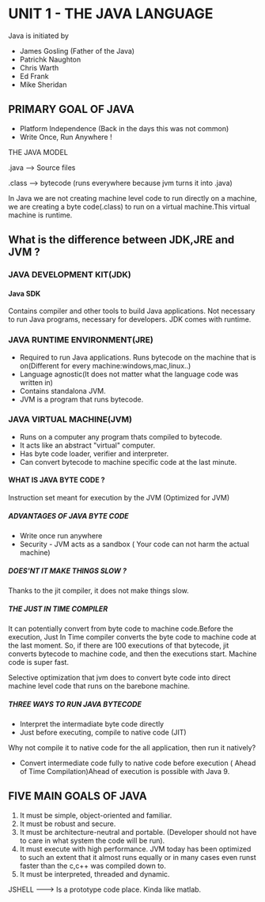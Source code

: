 # UNIT 1 - THE JAVA LANGUAGE
Java is initiated by
* James Gosling (Father of the Java)
* Patrichk Naughton
* Chris Warth
* Ed Frank
* Mike Sheridan

## PRIMARY GOAL OF JAVA
* Platform Independence (Back in the days this was not common)
* Write Once, Run Anywhere !

THE JAVA MODEL

.java --> Source files

.class --> bytecode (runs everywhere because jvm turns it into .java)

In Java we are not creating machine level code to run directly on a machine, we are
creating a byte code(.class) to run on a virtual machine.This virtual machine is runtime.

## What is the difference between JDK,JRE and JVM ? 

### JAVA DEVELOPMENT KIT(JDK)

#### Java SDK

Contains compiler and other tools to build Java applications. Not necessary to run Java programs, necessary for developers. JDK comes with runtime.

### JAVA RUNTIME ENVIRONMENT(JRE)

* Required to run Java applications. Runs bytecode on the machine that is on(Different for every machine:windows,mac,linux..)
* Language agnostic(It does not matter what the language code was written in)
* Contains standalona JVM.
* JVM is a program that runs bytecode.

### JAVA VIRTUAL MACHINE(JVM)

* Runs on a computer any program thats compiled to bytecode.
* It acts like an abstract "virtual" computer.
* Has byte code loader, verifier and interpreter.
* Can convert bytecode to machine specific code at the last minute.

#### WHAT IS JAVA BYTE CODE ? 

Instruction set meant for execution by the JVM (Optimized for JVM)

##### ADVANTAGES OF JAVA BYTE CODE
* Write once run anywhere
* Security - JVM acts as a sandbox ( Your code can not harm the actual machine)

##### DOES'NT IT MAKE THINGS SLOW ?

Thanks to the jit compiler, it does not make things slow.

##### THE JUST IN TIME COMPILER

It can potentially convert from byte code to machine code.Before the execution, Just In Time compiler converts the byte code to machine code at the last moment. So, if there are 100 executions of that bytecode, jit converts bytecode to machine code, and then the executions start. Machine code is super fast.

Selective optimization that jvm does to convert byte code into direct machine level
code that runs on the barebone machine.

##### THREE WAYS TO RUN JAVA BYTECODE
* Interpret the intermadiate byte code directly
* Just before executing, compile to native code (JIT)

Why not compile it to native code for the all application, then run it natively?
* Convert intermediate code fully to native code before execution ( Ahead of Time Compilation)Ahead of execution is possible with Java 9.

## FIVE MAIN GOALS OF JAVA
1. It must be simple, object-oriented and familiar.
2. It must be robust and secure.
3. It must be architecture-neutral and portable. (Developer should not have to care in what system the code will be run).
4. It must execute with high performance. JVM today has been optimized to such an 
extent that it almost runs equally or in many cases even runst faster than the c,c++ was compiled down to.
5. It must be interpreted, threaded and dynamic.

JSHELL ---> Is a prototype code place. Kinda like matlab.




